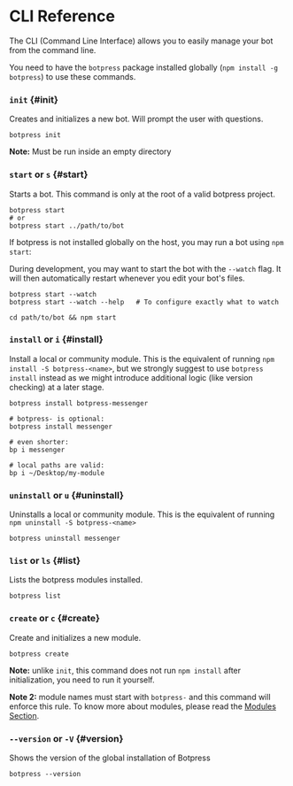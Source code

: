 # CLI Reference

The CLI (Command Line Interface) allows you to easily manage your bot from the command line.

You need to have the `botpress` package installed globally (`npm install -g botpress`) to use these commands.

### `init` {#init}

Creates and initializes a new bot. Will prompt the user with questions.

```
botpress init
```

**Note:** Must be run inside an empty directory

### `start` or `s` {#start}

Starts a bot. This command is only at the root of a valid botpress project.

```
botpress start
# or
botpress start ../path/to/bot
```

If botpress is not installed globally on the host, you may run a bot using `npm start`:

During development, you may want to start the bot with the `--watch` flag. It will then automatically restart whenever you edit your bot's files.

```
botpress start --watch
botpress start --watch --help   # To configure exactly what to watch
```

```
cd path/to/bot && npm start
```

### `install` or `i` {#install}

Install a local or community module. This is the equivalent of running `npm install -S botpress-<name>`, but we strongly suggest to use `botpress install` instead as we might introduce additional logic (like version checking) at a later stage.

```
botpress install botpress-messenger

# botpress- is optional:
botpress install messenger

# even shorter:
bp i messenger

# local paths are valid:
bp i ~/Desktop/my-module
```

### `uninstall` or `u` {#uninstall}

Uninstalls a local or community module. This is the equivalent of running `npm uninstall -S botpress-<name>`

```
botpress uninstall messenger
```

### `list` or `ls` {#list}

Lists the botpress modules installed.

```
botpress list
```

### `create` or `c` {#create}

Create and initializes a new module.

```
botpress create
```

**Note:** unlike `init`, this command does not run `npm install` after initialization, you need to run it yourself.

**Note 2:** module names must start with `botpress-` and this command will enforce this rule. To know more about modules, please read the [Modules Section](../modules/README.md).

### `--version` or `-V` {#version}

Shows the version of the global installation of Botpress

```
botpress --version
```
